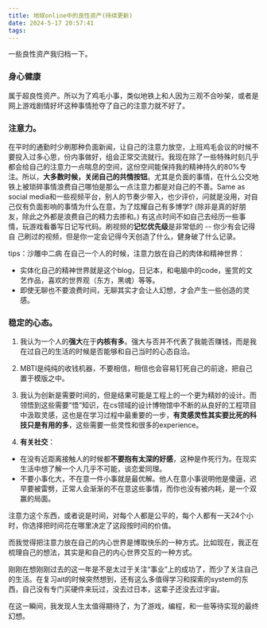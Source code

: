 ```yaml
---
title: 地球online中的良性资产(持续更新)
date: 2024-5-17 20:57:41
tags:
---
```


一些良性资产我归档一下。

### **身心健康**

属于超良性资产。所以为了鸡毛小事，类似地铁上和人因为三观不合吵架，或者是网上游戏剧情好坏这种事情抢夺了自己的注意力就不好了。


### **注意力**。

在平时的通勤时少刷那种负面新闻，让自己的注意力放空，上班鸡毛会议的时候不要投入过多心思，份内事做好，组会正常交流就行。我现在除了一些特殊时刻几乎都会给自己的注意力一点喘息的空间，这份空间能保持我的精神持久的80%专注。所以，**大多数时候，关闭自己的共情按钮**。尤其是负面的事情，在什么公交地铁上被琐碎事情浪费自己哪怕是那么一点注意力都是对自己的不善。Same as social media和一些视频平台，别人的节奏少带入，也少评价，问就是没用，对自己仅有负面影响的事情为什么在意，为了炫耀自己有多博学? (除非是真的好朋友，除此之外都是浪费自己的精力去掺和。) 有这点时间不如自己去经历一些事情，玩游戏看番写日记写代码。刷视频的**记忆优先级**是非常低的 -- 你少有会记得自
己刷过的视频，但是你一定会记得今天创造了什么，健身破了什么记录。

tips：沙雕中二病
在自己一个人的时候，注意力放在自己的肉体和精神世界：
  * 实体化自己的精神世界就是这个blog，日记本，和电脑中的code，鉴赏的文艺作品，喜欢的世界观（东方，黑魂）等等。
  * 即使无聊也不要浪费时间，无聊其实才会让人幻想，才会产生一些创造的灵感。


### **稳定的心态**。


1. 我认为一个人的**强大**在于**内核有多**。强大与否并不代表了我能否赚钱，而是我在过自己的生活的时候是否能够和自己当时的心态自洽。
2. MBTI是纯纯的收钱机器，不要相信，相信也会容易钉死自己的前途，把自己置于模版之中。
3. 我认为创新是需要时间的，但是结果可能是工程上的一个更为精妙的设计。而领悟到这些需要“悟”知识，在cs领域的设计博物馆中不断的从良好的工程项目中汲取灵感，这也是在学习过程中最重要的一步，**有灵感灵性其实要比死的科技只是有用的多**，这些需要一些灵性和很多的experience。

4. **有关社交**：
* 在没有近距离接触人的时候都**不要抱有太深的好感**，这种是作死行为。在现实生活中想了解一个人几乎不可能，谈恋爱同理。
* 不要小事化大，不在意一件小事就是最优解。他人在意小事说明他是傻逼，迟早要被雷劈，正常人会渐渐的不在意这些事情，而你也没有被内耗，是一个双赢的局面。

注意力这个东西，或者说是时间，对每个人都是公平的，每个人都有一天24个小时，你选择把时间花在哪里决定了这段按时间的价值。

而我觉得把注意力放在自己的内心世界是博取快乐的一种方式。比如现在，我正在梳理自己的想法，其实是和自己的内心世界交互的一种方式。

刚刚在想刚刚过去的这一年是不是太过于关注“事业”上的成功了，而少了关注自己的生活。在复习ait的时候突然想到，还有这么多值得学习和探索的system的东西，自己没有专门买硬件来玩过，没去过日本，这辈子还没去过宇宙。

在这一瞬间，我发现人生太值得期待了，为了游戏，编程，和一些等待实现的最终幻想。
